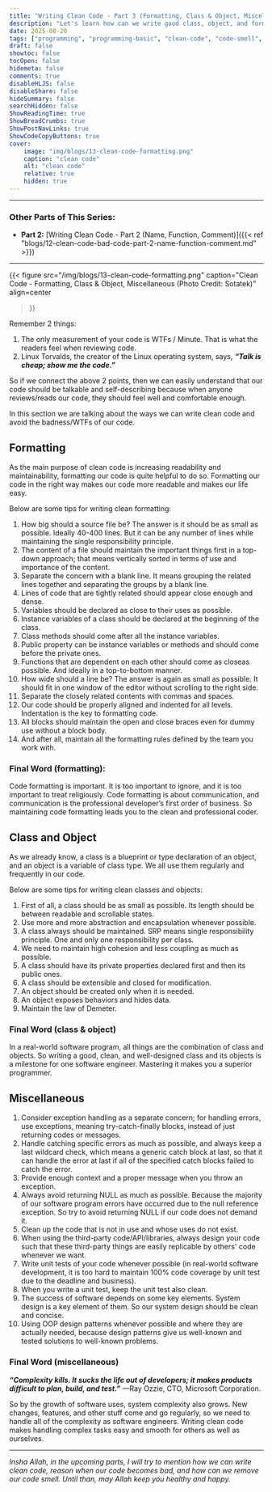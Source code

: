 ```yaml
---
title: "Writing Clean Code - Part 3 (Formatting, Class & Object, Miscellaneous)"
description: "Let's learn how can we write good class, object, and format code"
date: 2025-08-20
tags: ["programming", "programming-basic", "clean-code", "code-smell", "bad-smell", "formatting", "class-object"]
draft: false
showtoc: false
tocOpen: false
hidemeta: false
comments: true
disableHLJS: false
disableShare: false
hideSummary: false
searchHidden: false
ShowReadingTime: true
ShowBreadCrumbs: true
ShowPostNavLinks: true
ShowCodeCopyButtons: true
cover:
    image: "img/blogs/13-clean-code-formatting.png"
    caption: "clean code"
    alt: "clean code"
    relative: true
    hidden: true
---
```


---
### Other Parts of This Series:
- **Part 2:** [Writing Clean Code - Part 2 (Name, Function, Comment)]({{< ref "blogs/12-clean-code-bad-code-part-2-name-function-comment.md" >}})
---

{{< figure
    src="/img/blogs/13-clean-code-formatting.png"
    caption="Clean Code - Formatting, Class & Object, Miscellaneous (Photo Credit: Sotatek)"
    align=center
>}}

Remember 2 things:
1. The only measurement of your code is WTFs / Minute. That is what the readers feel when reviewing code.
2. Linux Torvalds, the creator of the Linux operating system, says, ***“Talk is cheap; show me the code.”***

So if we connect the above 2 points, then we can easily understand that our code should be talkable and self-describing because when anyone reviews/reads our code, they should feel well and comfortable enough. 

In this section we are talking about the ways we can write clean code and avoid the badness/WTFs of our code.

## Formatting
As the main purpose of clean code is increasing readability and maintainability, formatting our code is quite helpful to do so. Formatting our code in the right way makes our code more readable and makes our life easy. 

Below are some tips for writing clean formatting:

1. How big should a source file be? The answer is it should be as small as possible. Ideally 40-400 lines. But it can be any number of lines while maintaining the single responsibility principle.
2. The content of a file should maintain the important things first in a top-down approach; that means vertically sorted in terms of use and importance of the content.
3. Separate the concern with a blank line. It means grouping the related lines together and separating the groups by a blank line.
4. Lines of code that are tightly related should appear close enough and dense.
5. Variables should be declared as close to their uses as possible.
6. Instance variables of a class should be declared at the beginning of the class.
7. Class methods should come after all the instance variables.
8. Public property can be instance variables or methods and should come before the private ones.
9. Functions that are dependent on each other should come as closeas possible. And ideally in a top-to-bottom manner.
10. How wide should a line be? The answer is again as small as possible. It should fit in one window of the editor without scrolling to the right side.
11. Separate the closely related contents with commas and spaces.
12. Our code should be properly aligned and indented for all levels. Indentation is the key to formatting code.
13. All blocks should maintain the open and close braces even for dummy use without a block body.
14. And after all, maintain all the formatting rules defined by the team you work with.

### Final Word (formatting):
Code formatting is important. It is too important to ignore, and it is too important to treat religiously. Code formatting is about communication, and communication is the professional developer’s first order of business. So maintaining code formatting leads you to the clean and professional coder.

## Class and Object
As we already know, a class is a blueprint or type declaration of an object, and an object is a variable of class type. We all use them regularly and frequently in our code. 

Below are some tips for writing clean classes and objects:

1. First of all, a class should be as small as possible. Its length should be between readable and scrollable states.
2. Use more and more abstraction and encapsulation whenever possible.
3. A class always should be maintained. SRP means single responsibility principle. One and only one responsibility per class.
4. We need to maintain high cohesion and less coupling as much as possible.
5. A class should have its private properties declared first and then its public ones.
6. A class should be extensible and closed for modification.
7. An object should be created only when it is needed.
8. An object exposes behaviors and hides data.
9. Maintain the law of Demeter.

### Final Word (class & object)
In a real-world software program, all things are the combination of class and objects. So writing a good, clean, and well-designed class and its objects is a milestone for one software engineer. Mastering it makes you a superior programmer.

## Miscellaneous
1. Consider exception handling as a separate concern; for handling errors, use exceptions, meaning try-catch-finally blocks, instead of just returning codes or messages.
2. Handle catching specific errors as much as possible, and always keep a last wildcard check, which means a generic catch block at last, so that it can handle the error at last if all of the specified catch blocks failed to catch the error.
3. Provide enough context and a proper message when you throw an exception.
4. Always avoid returning NULL as much as possible. Because the majority of our software program errors have occurred due to the null reference exception. So try to avoid returning NULL if our code does not demand it.
5. Clean up the code that is not in use and whose uses do not exist.
6. When using the third-party code/API/libraries, always design your code such that these third-party things are easily replicable by others' code whenever we want.
7. Write unit tests of your code whenever possible (in real-world software development, it is too hard to maintain 100% code coverage by unit test due to the deadline and business).
8. When you write a unit test, keep the unit test also clean.
9. The success of software depends on some key elements. System design is a key element of them. So our system design should be clean and concise.
10. Using OOP design patterns whenever possible and where they are actually needed, because design patterns give us well-known and tested solutions to well-known problems.

### Final Word (miscellaneous)
***“Complexity kills. It sucks the life out of developers; it makes products difficult to plan, build, and test.”*** —Ray Ozzie, CTO, Microsoft Corporation.

So by the growth of software uses, system complexity also grows. New changes, features, and other stuff come and go regularly, so we need to handle all of the complexity as software engineers. Writing clean code makes handling complex tasks easy and smooth for others as well as ourselves.

---

*Insha Allah, in the upcoming parts, I will try to mention how we can write clean code, reason when our code becomes bad, and how can we remove our code smell. Until than, may Allah keep you healthy and happy.*